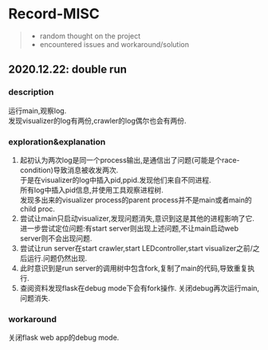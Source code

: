 # Record-MISC

> - random thought on the project
> - encountered issues and workaround/solution

## 2020.12.22: double run

### description

运行main,观察log.  
发现visualizer的log有两份,crawler的log偶尔也会有两份.


### exploration&explanation

1. 起初认为两次log是同一个process输出,是通信出了问题(可能是个race-condition)导致消息被收发两次.  
   于是在visualizer的log中插入pid,ppid.发现他们来自不同进程.  
   所有log中插入pid信息,并使用工具观察进程树.  
	 发现多出来的visualizer process的parent process并不是main或者main的child proc.
2. 尝试让main只启动visualizer,发现问题消失,意识到这是其他的进程影响了它.  
   进一步尝试定位问题:有start server则出现上述问题,不让main启动web server则不会出现问题.  
3. 尝试让run server在start crawler,start LEDcontroller,start visualizer之前/之后运行.问题仍然出现.  
4. 此时意识到是run server的调用树中包含fork,复制了main的代码,导致重复执行.  
5. 查阅资料发现flask在debug mode下会有fork操作. 关闭debug再次运行main,问题消失.


### workaround

关闭flask web app的debug mode.



